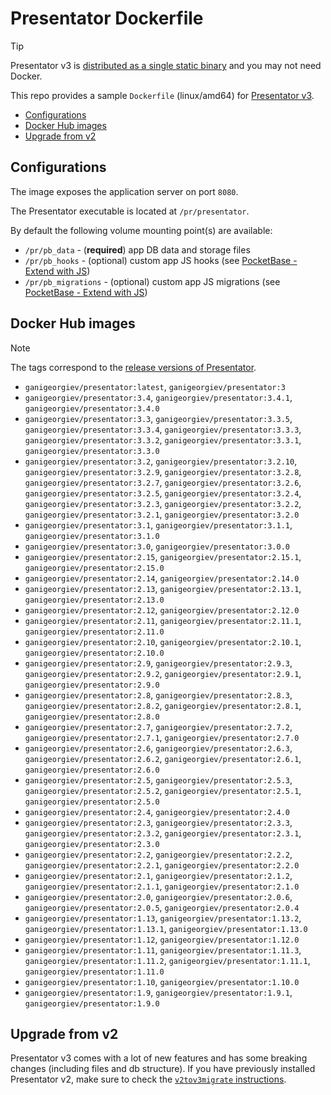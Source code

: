 Presentator Dockerfile
======================================================================

> [!TIP]
> Presentator v3 is [distributed as a single static binary](https://github.com/presentator/presentator/releases) and you may not need Docker.

This repo provides a sample `Dockerfile` (linux/amd64) for [Presentator v3](https://github.com/presentator/presentator).

- [Configurations](#configurations)
- [Docker Hub images](#docker-hub-images)
- [Upgrade from v2](#upgrade-from-v2)


## Configurations

The image exposes the application server on port `8080`.

The Presentator executable is located at `/pr/presentator`.

By default the following volume mounting point(s) are available:

- `/pr/pb_data` - (**required**) app DB data and storage files
- `/pr/pb_hooks` - (optional) custom app JS hooks (see [PocketBase - Extend with JS](https://pocketbase.io/docs/js-overview/))
- `/pr/pb_migrations` - (optional) custom app JS migrations (see [PocketBase - Extend with JS](https://pocketbase.io/docs/js-overview/))


## Docker Hub images

> [!NOTE]
> The tags correspond to the [release versions of Presentator](https://github.com/presentator/presentator/releases).

- `ganigeorgiev/presentator:latest`, `ganigeorgiev/presentator:3`
- `ganigeorgiev/presentator:3.4`,  `ganigeorgiev/presentator:3.4.1`, `ganigeorgiev/presentator:3.4.0`
- `ganigeorgiev/presentator:3.3`,  `ganigeorgiev/presentator:3.3.5`, `ganigeorgiev/presentator:3.3.4`, `ganigeorgiev/presentator:3.3.3`, `ganigeorgiev/presentator:3.3.2`, `ganigeorgiev/presentator:3.3.1`, `ganigeorgiev/presentator:3.3.0`
- `ganigeorgiev/presentator:3.2`, `ganigeorgiev/presentator:3.2.10`, `ganigeorgiev/presentator:3.2.9`, `ganigeorgiev/presentator:3.2.8`, `ganigeorgiev/presentator:3.2.7`, `ganigeorgiev/presentator:3.2.6`, `ganigeorgiev/presentator:3.2.5`, `ganigeorgiev/presentator:3.2.4`, `ganigeorgiev/presentator:3.2.3`, `ganigeorgiev/presentator:3.2.2`, `ganigeorgiev/presentator:3.2.1`, `ganigeorgiev/presentator:3.2.0`
- `ganigeorgiev/presentator:3.1`, `ganigeorgiev/presentator:3.1.1`, `ganigeorgiev/presentator:3.1.0`
- `ganigeorgiev/presentator:3.0`, `ganigeorgiev/presentator:3.0.0`
- `ganigeorgiev/presentator:2.15`, `ganigeorgiev/presentator:2.15.1`, `ganigeorgiev/presentator:2.15.0`
- `ganigeorgiev/presentator:2.14`, `ganigeorgiev/presentator:2.14.0`
- `ganigeorgiev/presentator:2.13`, `ganigeorgiev/presentator:2.13.1`, `ganigeorgiev/presentator:2.13.0`
- `ganigeorgiev/presentator:2.12`, `ganigeorgiev/presentator:2.12.0`
- `ganigeorgiev/presentator:2.11`, `ganigeorgiev/presentator:2.11.1`, `ganigeorgiev/presentator:2.11.0`
- `ganigeorgiev/presentator:2.10`, `ganigeorgiev/presentator:2.10.1`, `ganigeorgiev/presentator:2.10.0`
- `ganigeorgiev/presentator:2.9`, `ganigeorgiev/presentator:2.9.3`, `ganigeorgiev/presentator:2.9.2`, `ganigeorgiev/presentator:2.9.1`, `ganigeorgiev/presentator:2.9.0`
- `ganigeorgiev/presentator:2.8`, `ganigeorgiev/presentator:2.8.3`, `ganigeorgiev/presentator:2.8.2`, `ganigeorgiev/presentator:2.8.1`, `ganigeorgiev/presentator:2.8.0`
- `ganigeorgiev/presentator:2.7`, `ganigeorgiev/presentator:2.7.2`, `ganigeorgiev/presentator:2.7.1`, `ganigeorgiev/presentator:2.7.0`
- `ganigeorgiev/presentator:2.6`, `ganigeorgiev/presentator:2.6.3`, `ganigeorgiev/presentator:2.6.2`, `ganigeorgiev/presentator:2.6.1`, `ganigeorgiev/presentator:2.6.0`
- `ganigeorgiev/presentator:2.5`, `ganigeorgiev/presentator:2.5.3`, `ganigeorgiev/presentator:2.5.2`, `ganigeorgiev/presentator:2.5.1`, `ganigeorgiev/presentator:2.5.0`
- `ganigeorgiev/presentator:2.4`, `ganigeorgiev/presentator:2.4.0`
- `ganigeorgiev/presentator:2.3`, `ganigeorgiev/presentator:2.3.3`, `ganigeorgiev/presentator:2.3.2`, `ganigeorgiev/presentator:2.3.1`, `ganigeorgiev/presentator:2.3.0`
- `ganigeorgiev/presentator:2.2`, `ganigeorgiev/presentator:2.2.2`, `ganigeorgiev/presentator:2.2.1`, `ganigeorgiev/presentator:2.2.0`
- `ganigeorgiev/presentator:2.1`, `ganigeorgiev/presentator:2.1.2`, `ganigeorgiev/presentator:2.1.1`, `ganigeorgiev/presentator:2.1.0`
- `ganigeorgiev/presentator:2.0`, `ganigeorgiev/presentator:2.0.6`, `ganigeorgiev/presentator:2.0.5`, `ganigeorgiev/presentator:2.0.4`
- `ganigeorgiev/presentator:1.13`, `ganigeorgiev/presentator:1.13.2`, `ganigeorgiev/presentator:1.13.1`, `ganigeorgiev/presentator:1.13.0`
- `ganigeorgiev/presentator:1.12`, `ganigeorgiev/presentator:1.12.0`
- `ganigeorgiev/presentator:1.11`, `ganigeorgiev/presentator:1.11.3`, `ganigeorgiev/presentator:1.11.2`, `ganigeorgiev/presentator:1.11.1`, `ganigeorgiev/presentator:1.11.0`
- `ganigeorgiev/presentator:1.10`, `ganigeorgiev/presentator:1.10.0`
- `ganigeorgiev/presentator:1.9`, `ganigeorgiev/presentator:1.9.1`, `ganigeorgiev/presentator:1.9.0`


## Upgrade from v2

Presentator v3 comes with a lot of new features and has some breaking changes (including files and db structure).
If you have previously installed Presentator v2, make sure to check the [`v2tov3migrate` instructions](https://github.com/presentator/v2tov3migrate).
